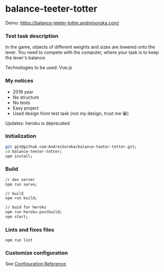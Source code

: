 # balance-teeter-totter

Demo: https://balance-teeter-totter.andreisoroka.com/

### Test task description
In the game, objects of different weights and sizes are lowered onto the lever.
You need to compete with the computer, where your task is to keep the lever's balance.

Technologies to be used: Vue.js

### My notices
- 2019 year
- No structure
- No tests
- Easy project
- Used design from test task (not my design, trust me 😁)

Updates: heroku is deprecated

### Initialization
```bash
git git@github.com:AndreiSoroka/balance-teeter-totter.git;
cd balance-teeter-totter;
npm install;
```
### Build
```bash
// dev server
npm run serve;

// build
npm run build;

// buid for heroku
npm run heroku-postbuild;
npm start;
```


### Lints and fixes files
```
npm run lint
```

### Customize configuration
See [Configuration Reference](https://cli.vuejs.org/config/).
